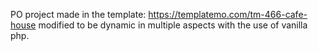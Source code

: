 PO project made in the template:
https://templatemo.com/tm-466-cafe-house
modified to be dynamic in multiple aspects with the use of vanilla php.
